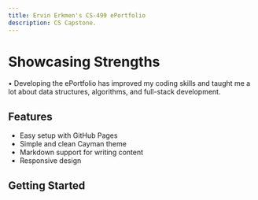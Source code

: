 ```yaml
---
title: Ervin Erkmen's CS-499 ePortfolio
description: CS Capstone.
---
```


# Showcasing Strengths

•	Developing the ePortfolio has improved my coding skills and taught me a lot about data structures, algorithms, and full-stack development.

## Features

- Easy setup with GitHub Pages
- Simple and clean Cayman theme
- Markdown support for writing content
- Responsive design

## Getting Started
